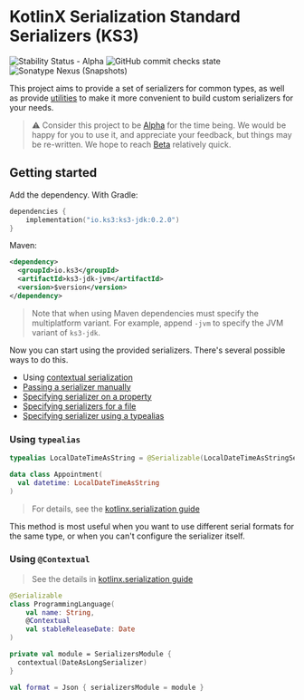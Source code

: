 # KotlinX Serialization Standard Serializers (KS3)
![Stability Status - Alpha](https://kotl.in/badges/alpha.svg)
![GitHub commit checks state](https://img.shields.io/github/checks-status/Kantis/ks3/main?label=build%40main)
![Sonatype Nexus (Snapshots)](https://img.shields.io/nexus/s/io.ks3/ks3-standard?label=latest%20&server=https%3A%2F%2Fs01.oss.sonatype.org)

This project aims to provide a set of serializers for common types, as well as provide [utilities](/doc/builders.md) to make it more convenient to build custom serializers for your needs.

> ⚠️ Consider this project to be [Alpha](https://kotlinlang.org/docs/components-stability.html) for the time being. We would be happy for you to use it, and appreciate your feedback, but things may be re-written. We hope to reach [Beta](https://kotlinlang.org/docs/components-stability.html) relatively quick.

## Getting started

Add the dependency. With Gradle:

```kotlin
dependencies {
    implementation("io.ks3:ks3-jdk:0.2.0")
}
```

Maven:

```xml
<dependency>
  <groupId>io.ks3</groupId>
  <artifactId>ks3-jdk-jvm</artifactId>
  <version>$version</version>
</dependency>
```

> Note that when using Maven dependencies must specify the multiplatform variant. For example, append `-jvm` to specify the JVM variant of `ks3-jdk`.

Now you can start using the provided serializers. There's several possible ways to do this.

* Using [contextual serialization](https://github.com/Kotlin/kotlinx.serialization/blob/1.4.1-release/docs/serializers.md#contextual-serialization)
* [Passing a serializer manually](https://github.com/Kotlin/kotlinx.serialization/blob/1.4.1-release/docs/serializers.md#passing-a-serializer-manually)
* [Specifying serializer on a property](https://github.com/Kotlin/kotlinx.serialization/blob/1.4.1-release/docs/serializers.md#specifying-serializer-on-a-property)
* [Specifying serializers for a file](https://github.com/Kotlin/kotlinx.serialization/blob/1.4.1-release/docs/serializers.md#specifying-serializers-for-a-file)
* [Specifying serializer using a typealias](https://github.com/Kotlin/kotlinx.serialization/blob/1.4.1-release/docs/serializers.md#specifying-serializer-globally-using-typealias)


### Using `typealias`

```kotlin
typealias LocalDateTimeAsString = @Serializable(LocalDateTimeAsStringSerializer::class) LocalDateTime

data class Appointment(
  val datetime: LocalDateTimeAsString
)
```

> For details, see the [kotlinx.serialization guide](https://github.com/Kotlin/kotlinx.serialization/blob/1.4.1-release/docs/serializers.md#specifying-serializer-globally-using-typealias)

This method is most useful when you want to use different serial formats for the same type, or when you can't configure the serializer itself.

### Using `@Contextual`

> See the details in [kotlinx.serialization guide](https://github.com/Kotlin/kotlinx.serialization/blob/1.4.1-release/docs/serializers.md#contextual-serialization)

```kotlin
@Serializable
class ProgrammingLanguage(
    val name: String,
    @Contextual
    val stableReleaseDate: Date
)

private val module = SerializersModule {
  contextual(DateAsLongSerializer)
}

val format = Json { serializersModule = module }
```

